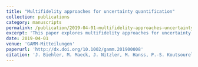 ```yaml
---
title: "Multifidelity approaches for uncertainty quantification"
collection: publications
category: manuscripts
permalink: /publication/2019-04-01-multifidelity-approaches-uncertainty-quantification
excerpt: 'This paper explores multifidelity approaches for uncertainty quantification, leveraging multiple sources of information to improve predictive accuracy and computational efficiency.'
date: 2019-04-01
venue: 'GAMM-Mitteilungen'
paperurl: 'http://dx.doi.org/10.1002/gamm.201900008'
citation: 'J. Biehler, M. Maeck, J. Nitzler, M. Hanss, P.-S. Koutsourelakis, and W. A. Wall. (2019). &quot;Multifidelity approaches for uncertainty quantification.&quot; <i>GAMM-Mitteilungen</i>, e201900008.'
---
```


